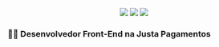 <p align="center">
  <a href="https://www.linkedin.com/in/hugobrancowb/"><img src="https://img.shields.io/badge/-hugobranco-blue?style=flat-square&logo=Linkedin&logoColor=white"></a>
  <a href="https://medium.com/@hugobrancowb"><img src="https://img.shields.io/badge/-@hugobrancowb-03a57a?style=flat-square&labelColor=03a57a&logo=Medium"></a>
  <a href="https://hugobrancowb.github.io/"><img src="https://img.shields.io/badge/blog-hugobrancowb.github.io-lightgrey?style=flat-square"></a>
</p>

### :man_technologist: Desenvolvedor Front-End na Justa Pagamentos
